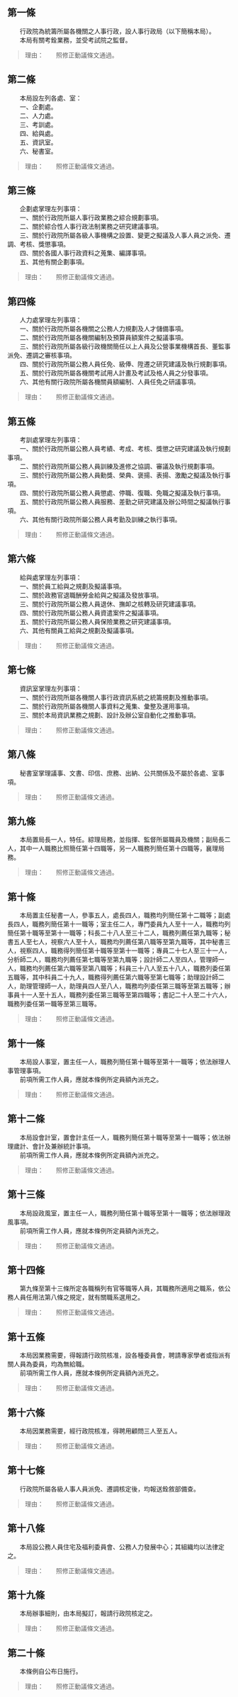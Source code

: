 第一條 
-------
　　行政院為統籌所屬各機關之人事行政，設人事行政局（以下簡稱本局）。  
　　本局有關考銓業務，並受考試院之監督。  
> 理由：　　照修正動議條文通過。



第二條 
-------
　　本局設左列各處、室：  
　　一、企劃處。  
　　二、人力處。  
　　三、考訓處。  
　　四、給與處。  
　　五、資訊室。  
　　六、秘書室。  
> 理由：　　照修正動議條文通過。



第三條 
-------
　　企劃處掌理左列事項：  
　　一、關於行政院所屬人事行政業務之綜合規劃事項。  
　　二、關於綜合性人事行政法制業務之研究建議事項。  
　　三、關於行政院所屬各級人事機構之設置、變更之擬議及人事人員之派免、遷調、考核、獎懲事項。  
　　四、關於各國人事行政資料之蒐集、編譯事項。  
　　五、其他有關企劃事項。  
> 理由：　　照修正動議條文通過。



第四條 
-------
　　人力處掌理左列事項：  
　　一、關於行政院所屬各機關之公務人力規劃及人才儲備事項。  
　　二、關於行政院所屬各機關編制及預算員額案件之擬議事項。  
　　三、關於行政院所屬各級行政機關簡任以上人員及公營事業機構首長、董監事派免、遷調之審核事項。  
　　四、關於行政院所屬公務人員任免、級俸、陞遷之研究建議及執行規劃事項。  
　　五、關於行政院所屬各機關考試用人計畫及考試及格人員之分發事項。  
　　六、其他有關行政院所屬各機關員額編制、人員任免之研議事項。  
> 理由：　　照修正動議條文通過。



第五條 
-------
　　考訓處掌理左列事項：  
　　一、關於行政院所屬公務人員考績、考成、考核、獎懲之研究建議及執行規劃事項。  
　　二、關於行政院所屬公務人員訓練及進修之協調、審議及執行規劃事項。  
　　三、關於行政院所屬公務人員勳獎、榮典、褒揚、表揚、激勵之擬議及執行事項。  
　　四、關於行政院所屬公務人員懲處、停職、復職、免職之擬議及執行事項。  
　　五、關於行政院所屬公務人員服務、差勤之研究建議及辦公時間之擬議執行事項。  
　　六、其他有關行政院所屬公務人員考勤及訓練之執行事項。  
> 理由：　　照修正動議條文通過。



第六條 
-------
　　給與處掌理左列事項：  
　　一、關於員工給與之規劃及擬議事項。  
　　二、關於政務官退職酬勞金給與之擬議及發放事項。  
　　三、關於行政院所屬公務人員退休、撫卹之核轉及研究建議事項。  
　　四、關於行政院所屬公務人員資遣案件之擬議事項。  
　　五、關於行政院所屬公務人員保險業務之研究建議事項。  
　　六、其他有關員工給與之規劃及擬議事項。  
> 理由：　　照修正動議條文通過。



第七條 
-------
　　資訊室掌理左列事項：  
　　一、關於行政院所屬各機關人事行政資訊系統之統籌規劃及推動事項。  
　　二、關於行政院所屬各機關人事資料之蒐集、彙整及運用事項。  
　　三、關於本局資訊業務之規劃、設計及辦公室自動化之推動事項。  
> 理由：　　照修正動議條文通過。



第八條 
-------
　　秘書室掌理議事、文書、印信、庶務、出納、公共關係及不屬於各處、室事項。  
> 理由：　　照修正動議條文通過。



第九條 
-------
　　本局置局長一人，特任。綜理局務，並指揮、監督所屬職員及機關；副局長二人，其中一人職務比照簡任第十四職等，另一人職務列簡任第十四職等，襄理局務。  
> 理由：　　照修正動議條文通過。



第十條 
-------
　　本局置主任秘書一人，參事五人，處長四人，職務均列簡任第十二職等；副處長四人，職務列簡任第十一職等；室主任二人，專門委員九人至十一人，職務均列簡任第十職等至第十一職等；科長二十八人至三十二人，職務列薦任第九職等；秘書五人至七人，視察六人至十人，職務均列薦任第八職等至第九職等，其中秘書三人，視察四人，職務得列簡任第十職等至第十一職等；專員二十七人至三十一人，分析師二人，職務均列薦任第七職等至第九職等；設計師二人至四人，管理師一人，職務均列薦任第六職等至第八職等；科員三十八人至五十八人，職務列委任第五職等，其中科員二十九人，職務得列薦任第六職等至第七職等；助理設計師二人，助理管理師一人，助理員四人至八人，職務均列委任第三職等至第五職等；辦事員十一人至十五人，職務列委任第三職等至第四職等；書記二十人至二十六人，職務列委任第一職等至第三職等。  
> 理由：　　照修正動議條文通過。



第十一條 
---------
　　本局設人事室，置主任一人，職務列簡任第十職等至第十一職等；依法辦理人事管理事項。  
　　前項所需工作人員，應就本條例所定員額內派充之。  
> 理由：　　照修正動議條文通過。



第十二條 
---------
　　本局設會計室，置會計主任一人，職務列簡任第十職等至第十一職等；依法辦理歲計、會計及兼辦統計事項。  
　　前項所需工作人員，應就本條例所定員額內派充之。  
> 理由：　　照修正動議條文通過。



第十三條 
---------
　　本局設政風室，置主任一人，職務列簡任第十職等至第十一職等；依法辦理政風事項。  
　　前項所需工作人員，應就本條例所定員額內派充之。  
> 理由：　　照修正動議條文通過。



第十四條 
---------
　　第九條至第十三條所定各職稱列有官等職等人員，其職務所適用之職系，依公務人員任用法第八條之規定，就有關職系選用之。  
> 理由：　　照修正動議條文通過。



第十五條 
---------
　　本局因業務需要，得報請行政院核准，設各種委員會，聘請專家學者或指派有關人員為委員，均為無給職。  
　　前項所需工作人員，應就本條例所定員額內派充之。  
> 理由：　　照修正動議條文通過。



第十六條 
---------
　　本局因業務需要，經行政院核准，得聘用顧問三人至五人。  
> 理由：　　照修正動議條文通過。



第十七條 
---------
　　行政院所屬各級人事人員派免、遷調核定後，均報送銓敘部備查。  
> 理由：　　照修正動議條文通過。



第十八條 
---------
　　本局設公務人員住宅及福利委員會、公務人力發展中心；其組織均以法律定之。  
> 理由：　　照修正動議條文通過。



第十九條 
---------
　　本局辦事細則，由本局擬訂，報請行政院核定之。  
> 理由：　　照修正動議條文通過。



第二十條 
---------
　　本條例自公布日施行。  
> 理由：　　照修正動議條文通過。